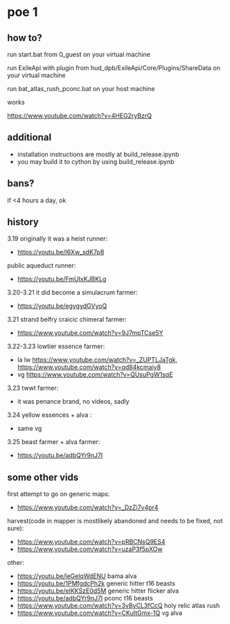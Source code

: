 # poe 1

## how to?
run start.bat from 0_guest on your virtual machine

run ExileApi with plugin from hud_dpb/ExileApi/Core/Plugins/ShareData on your virtual machine

run bat_atlas_rush_pconc.bat on your host machine

works

https://www.youtube.com/watch?v=4HEG2ryBzrQ


## additional 
- installation instructions are mostly at build_release.ipynb 
- you may build it to cython by using build_release.ipynb
## bans?
if <4 hours a day, ok
## history
3.19 originally it was a heist runner:
- https://youtu.be/l6Xw_sdK7p8

public aqueduct runner:
- https://youtu.be/FmUIxKJBKLg

3.20-3.21 it did become a simulacrum farmer:
- https://youtu.be/egygydGVyoQ

3.21 strand belfry craicic chimeral farmer:
- https://www.youtube.com/watch?v=9J7mpTCse5Y

3.22-3.23 lowtier essence farmer: 
- la lw https://www.youtube.com/watch?v=_ZUPTLJaTgk, https://www.youtube.com/watch?v=qd84kcmaiy8 
- vg https://www.youtube.com/watch?v=QUsuPgW1sqE

3.23 twwt farmer:
- it was penance brand, no videos, sadly

3.24 yellow essences + alva :
- same vg

3.25 beast farmer + alva farmer:
- https://youtu.be/adbQYr9nJ7I

## some other vids


first attempt to go on generic maps:
- https://www.youtube.com/watch?v=_DzZi7v4pr4

harvest(code in mapper is mostlikely abandoned and needs to be fixed, not sure):
- https://www.youtube.com/watch?v=pRBCNsQ9ES4
- https://www.youtube.com/watch?v=uzaP3f5pXOw

other:
- https://youtu.be/leGelqWdENU bama alva
- https://youtu.be/1PMfgdcPh2k generic hitter t16 beasts
- https://youtu.be/eIKKSzE0d5M generic hitter flicker alva 
- https://youtu.be/adbQYr9nJ7I pconc t16 beasts
- https://www.youtube.com/watch?v=3vByCL3fCcQ holy relic atlas rush
- https://www.youtube.com/watch?v=CKuItGmx-1Q vg alva

